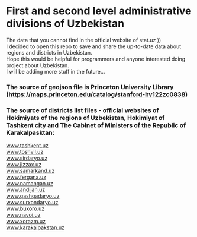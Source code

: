 # First and second level administrative divisions of Uzbekistan
The data that you cannot find in the official website of stat.uz ))  
I decided to open this repo to save and share the up-to-date data about regions and districts in Uzbekistan.  
Hope this would be helpful for programmers and anyone interested doing project about Uzbekistan.  
I will be adding more stuff in the future...  
  
### The source of geojson file is Princeton University Library (https://maps.princeton.edu/catalog/stanford-hv122zc0838)  
### The source of districts list files - official websites of Hokimiyats of the regions of Uzbekistan, Hokimiyat of Tashkent city and The Cabinet of Ministers of the Republic of Karakalpasktan:
www.tashkent.uz  
www.toshvil.uz  
www.sirdaryo.uz  
www.jizzax.uz  
www.samarkand.uz  
www.fergana.uz  
www.namangan.uz  
www.andijan.uz  
www.qashqadaryo.uz  
www.surxondaryo.uz  
www.buxoro.uz  
www.navoi.uz  
www.xorazm.uz  
www.karakalpakstan.uz  
